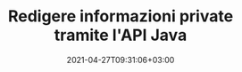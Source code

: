 ---
############################# Static ############################
layout: "product"
date: 2021-04-27T09:31:06+03:00
draft: false

product: "Redaction"
product_tag: "redaction"
platform: "Java"
platform_tag: "java"

############################# Head ############################
head_title: "API di redazione Java | Nascondi dati sensibili dall'immagine PDF Word Excel"
head_description: "API di redazione dei documenti Java: nasconde i dati personali da PDF, Word, Excel, PowerPoint presentazioni e immagini raster attraverso vari tipi di redazione."

############################# Header ############################
title: "Redigere informazioni private tramite l'API Java"
description: "Escludi o nascondi informazioni personali e metadati da documenti, fogli di lavoro, presentazioni, PDF e file di immagini raster utilizzando l'API di redazione Java."
button:
    enable: true

############################# SubMenu ############################
submenu:
    enable: true
    
    left:
        img_alt: "GroupDocs.Redaction for Java"
        image: "https://www.groupdocs.cloud/templates/groupdocs/images/product-logos/groupdocs-redaction-java.png"
        product: "GroupDocs.Redaction"
        platform: "Java"

    middle:
        button:
            # button loop
            - link: "#overview"
              text: "Panoramica"

            # button loop
            - link: "#features"
              text: "Caratteristiche"

            # button loop
            - link: "#support"
              text: "Supporto"

            # button loop
            - link: "https://products.groupdocs.app/redaction"
              text: "Dimostrazione dal vivo"

            # button loop
            - link: "https://purchase.groupdocs.com/pricing/redaction/java"
              text: "Prezzi"

    right:
        link_download: "https://downloads.groupdocs.com/redaction"
        link_learn: "https://docs.groupdocs.com/redaction/java/"
        link_buy: "https://purchase.groupdocs.com"

############################# Overview ############################
overview:
    enable: true
    content: |
      L'API GroupDocs.Redaction for Java consente agli sviluppatori di rimuovere i dati sensibili dai formati di file più diffusi come Microsoft Word, Excel, PowerPoint, PDF e dalle immagini in modo che possano essere utilizzati e distribuiti, ma proteggendo comunque anche le informazioni riservate. La libreria di redazione offre un'unica interfaccia indipendente dal formato per oscurare qualsiasi tipo di informazione classificata, inclusi numeri di previdenza sociale, informazioni mediche, dettagli finanziari, proprietari, legali o persino commerciali tramite tipi di redazione di testo, metadati e annotazioni. Consente di salvare il documento nel suo formato originale e creare un documento PDF igienizzato con immagini raster delle pagine originali.
    tabs:
      enable: true
      
      ## TAB ONE ##
      tab_one:
        description: |
          Di seguito è riportata una panoramica di GroupDocs.Redaction per Java:
      
        right:
          enable: true
          icon: "fab fa-html5"
          title: "Panoramica"
          content: |
            * Redigere testo
            * Redigere i metadati
            * Redigere annotazione
            * Redigere un documento tabulare
            * Oscurare i file protetti
            * Personalizzazione
      
      ## TAB TWO ##
      tab_two:
        description: |
          GroupDocs.Redaction per Java supporta i seguenti [formati di file di documento](https://docs.groupdocs.com/redaction//supported-document-formats/java):

        right:
          enable: true
          table:
            # table loop
            - title: "Redigere testo, metadati e commenti"
              content: |
                * **Word**: DOC, DOCX, DOT, ODT, DOTX, DOCM, DOTM, RTF
                * **Excel**: XLS, XLSX, XLT, XLTX, XLSM, XLTM, CSV
                * **PowerPoint**: PPT, PPTX, PPS, PPSX, POTX, PPTM, PPSM, POTM
                * **Layout fisso**: PDF
                * **Immagini raster**: JPG, BMP, PNG, GIF, TIFF

      ## TAB THREE ##
      tab_three:
        description: |
          GroupDocs.Redaction for Java supporta i seguenti sistemi operativi, framework e gestori di pacchetti:
        
        left:
          enable: true
          table:
            # table loop
            - icon: "fab fa-windows"
              title: "Sistemi operativi"
              content: |
                * Microsoft Windows Desktop
                * Microsoft Windows Server
                * Linux
                * Mac È

            # table loop
            - icon: "fas fa-code"
              title: "Framework supportati"
              content: |
                * Java 7 (1.7) e versioni successive

        right:
          enable: true
          table:
            # table loop
            - icon: "fa-cogs veloci"
              title: "Ambienti di sviluppo"
              content: |
                * NetBeans
                * IDEA IntelliJ
                * Eclissi

            # table loop
            - icon: "fa-tools veloci"
              title: "Crea uno strumento di automazione"
              content: |
                * Esperto

############################# Features ############################
features:
    enable: true
    title: "GroupDocs.Redaction per Java Caratteristiche"

    feature:
      # feature loop
      - icon: "fas fa-copy"
        content: "Cerca e redigere le corrispondenze esatte di una stringa di ricerca"

      # feature loop
      - icon: "fas fa-eye"
        content: "Controlla il processo di redazione e salta partite specifiche"

      # feature loop
      - icon: "fas fa-bolt"
        content: "Individuare e redigere utilizzando le espressioni regolari"
      
      # feature loop
      - icon: "fas fa-file-powerpoint"
        content: "Supporto integrato per i formati da ufficio e PDF"

      # feature loop
      - icon: "fas fa-code"
        content: "Eliminare i metadati o oscurare i valori dei metadati"

      # feature loop
      - icon: "fas fa-cloud"
        content: "Limita le redazioni a fogli di lavoro e colonne specifici"

      # feature loop
      - icon: "fas fa-remove-format"
        content: "Rimuovi le annotazioni o modifica i relativi testi"

      # feature loop
      - icon: "fas fa-comment-slash"
        content: "Usa redazioni testuali (codici di esenzione) o grafiche (rettangoli colorati)"

      # feature loop
      - icon: "fas fa-location-arrow"
        content: "Salva il documento nel suo formato originale o come PDF con immagini raster delle pagine originali"

      # feature loop
      - icon: "fas fa-border-all"
        content: "Supporto per formati di immagini raster e redazioni di regioni di immagini"

      # feature loop
      - icon: "fas fa-wrench"
        content: "Interfaccia di integrazione per l'implementazione di redazioni e formati personalizzati"

      # feature loop
      - icon: "fas fa-columns"
        content: "Modifica o rimuovi EXIF metadati dai file di immagine"

      # feature loop
      - icon: "fas fa-file-word"
        content: "Oscura le immagini incorporate nei PDF, Word e nei documenti di presentazione"

    more_feature:
      # more_feature_loop
      - title: "Garantisci la privacy cancellando i tuoi dati riservati"
        content: |
          La libreria GroupDocs.Redaction for Java consente agli sviluppatori di oscurare testo e immagini dai documenti supportati utilizzando una varietà di tipi di redazione. Usare la nostra API di redazione è semplice e diretto.  

          Il seguente esempio di codice utilizza un documento tabulare come il foglio di calcolo Microsoft Excel in cui l'ambito di redazione può essere limitato a un foglio di lavoro e/o a una colonna specifici. Utilizza filtri per oscurare la seconda colonna con le e-mail su un foglio di lavoro «Clienti», lasciando intatte tutte le altre e-mail nel documento.

          ```java
          // Crea un'istanza della classe Redactor
          final Redactor redactor  = new Redactor("sample.xlsx");
          try
          {
              CellFilter filter = new CellFilter();
              filter.setColumnIndex(1);
              filter.setWorkSheetName("Customers");
              Pattern expression = Pattern.compile("^\\w+([-+.']\\w+)*@\\w+([-.]\\w+)*\\.\\w+([-.]\\w+)*$");
              // Applica la redazione
              RedactorChangeLog result = redactor.apply(new CellColumnRedaction(filter, expression, new ReplacementOptions("[customer email]")));
              if (result.getStatus() != RedactionStatus.Failed)
              {
                  SaveOptions so = new SaveOptions();
                  so.setAddSuffix(true);
                  so.setRasterizeToPDF(false);
                  redactor.save(so);
              };
          }
          finally { redactor.close(); }
          ```

############################# Support ############################
support:
    enable: true

############################# Solutions ############################
solutions:
    enable: true
    title: "GroupDocs.Redaction offre API per la visualizzazione di documenti per altri ambienti di sviluppo diffusi"

    solution:
        # solution loop
        - img_alt: "GroupDocs.Redaction for .NET"
          image: "/border/groupdocs-redaction-net.svg"
          product: "GroupDocs.Redaction"
          platform: ".NET"
          link: "/redaction/net/"

        # solution loop
        - img_alt: "GroupDocs.Redaction for Python via .NET"
          image: "/border/groupdocs-redaction-python-net.svg"
          product: "GroupDocs.Redaction"
          platform: "Python via .NET"
          link: "/redaction/python-net/"

############################# Back to top ###############################
back_to_top:
  enable: true
---